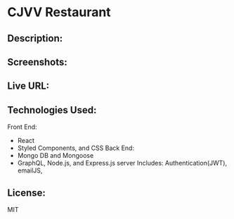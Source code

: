 # CJVV Restaurant

## Description:

## Screenshots:

## Live URL:

## Technologies Used:
Front End:
- React
- Styled Components, and CSS
Back End:
- Mongo DB and Mongoose
- GraphQL, Node.js, and Express.js server
Includes: 
Authentication(JWT), emailJS, 

## License:
MIT